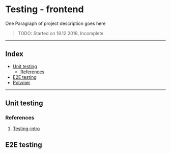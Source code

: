 # Testing - frontend

One Paragraph of project description goes here

> TODO: Started on 18.12.2018, Incomplete

---

## Index

- [Unit testing](#unit-testing)
  - [References](#refers)
- [E2E testing](#e2e-testing)
- [Polymer](/polymer)

---

## Unit testing<a name="unit-testing"></a>



### References<a name="refers"></a>

1. [Testing-intro](https://hackernoon.com/testing-your-frontend-code-part-i-introduction-7e307eac4446)

## E2E testing<a name="e2e-testing"></a>